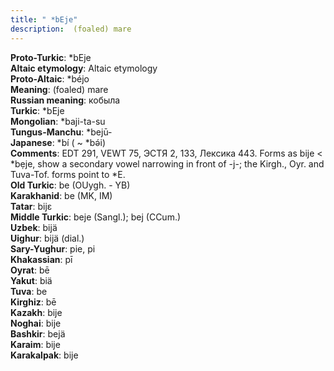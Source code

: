 ```yaml
---
title: " *bEje"
description:  (foaled) mare
---
```


<strong>Proto-Turkic</strong>:  *bEje<br>
<strong>Altaic etymology</strong>:  Altaic etymology<br>
<strong> Proto-Altaic</strong>:  *béjo<br>
<strong>Meaning</strong>:  (foaled) mare<br>
<strong>Russian meaning</strong>:  кобыла<br>
<strong>Turkic</strong>:  *bEje<br>
<strong>Mongolian</strong>:  *baji-ta-su<br>
<strong>Tungus-Manchu</strong>:  *bejū-<br>
<strong>Japanese</strong>:  *bí ( ~ *bǝ́i)<br>
<strong>Comments</strong>:  EDT 291, VEWT 75, ЭСТЯ 2, 133, Лексика 443. Forms as bije < *bẹje, show a secondary vowel narrowing in front of -j-; the Kirgh., Oyr. and Tuva-Tof. forms point to *E.<br>
<strong>Old Turkic</strong>:  be (OUygh. - YB)<br>
<strong>Karakhanid</strong>:  be (MK, IM)<br>
<strong>Tatar</strong>:  bijɛ<br>
<strong>Middle Turkic</strong>:  beje (Sangl.); bej (CCum.)<br>
<strong>Uzbek</strong>:  bijä<br>
<strong>Uighur</strong>:  bijä (dial.)<br>
<strong>Sary-Yughur</strong>:  pie, pi<br>
<strong>Khakassian</strong>:  pī<br>
<strong>Oyrat</strong>:  bē<br>
<strong>Yakut</strong>:  biä<br>
<strong>Tuva</strong>:  be<br>
<strong>Kirghiz</strong>:  bē<br>
<strong>Kazakh</strong>:  bije<br>
<strong>Noghai</strong>:  bije<br>
<strong>Bashkir</strong>:  bejä<br>
<strong>Karaim</strong>:  bije<br>
<strong>Karakalpak</strong>:  bije<br>


